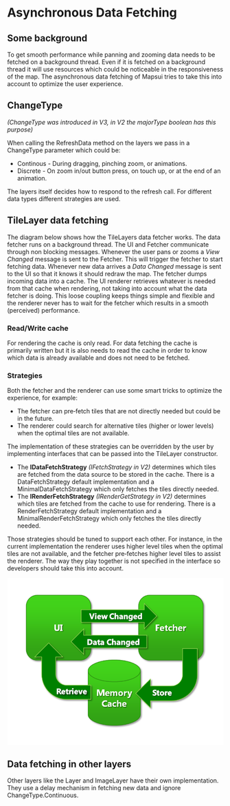 # Asynchronous Data Fetching

## Some background

To get smooth performance while panning and zooming data needs to be fetched on a background thread. Even if it is fetched on a background thread it will use resources which could be noticeable in the responsiveness of the map. The asynchronous data fetching of Mapsui tries to take this into account to optimize the user experience.

## ChangeType 

*(ChangeType was introduced in V3, in V2 the majorType boolean has this purpose)*

When calling the RefreshData method on the layers we pass in a ChangeType parameter which could be:

- Continous - During dragging, pinching zoom, or animations.
- Discrete - On zoom in/out button press, on touch up, or at the end of an animation.

The layers itself decides how to respond to the refresh call. For different data types different strategies are used.

## TileLayer data fetching
The diagram below shows how the TileLayers data fetcher works. The data fetcher runs on a background thread. The UI and Fetcher communicate through non blocking messages. Whenever the user pans or zooms a *View Changed* message is sent to the Fetcher. This will trigger the fetcher to start fetching data. Whenever new data arrives a *Data Changed* message is sent to the UI so that it knows it should redraw the map. The fetcher dumps incoming data into a cache. The UI renderer retrieves whatever is needed from that cache when rendering, not taking into account what the data fetcher is doing. This loose coupling keeps things simple and flexible and the renderer never has to wait for the fetcher which results in a smooth (perceived) performance.

### Read/Write cache
For rendering the cache is only read. For data fetching the cache is primarily written but it is also needs to read the cache in order to know which data is already available and does not need to be fetched.

### Strategies
Both the fetcher and the renderer can use some smart tricks to optimize the experience, for example:

- The fetcher can pre‐fetch tiles that are not directly needed but could be in the future.
- The renderer could search for alternative tiles (higher or lower levels) when the optimal tiles are not available. 

The implementation of these strategies can be overridden by the user by implementing interfaces that can be passed into the TileLayer constructor.

- The **IDataFetchStrategy** *(IFetchStrategy in V2)* determines which tiles are fetched from the data source to be stored in the cache. There is a DataFetchStrategy default implementation and a MinimalDataFetchStrategy which only fetches the tiles directly needed.
- The **IRenderFetchStrategy** *(IRenderGetStrategy in V2)* determines which tiles are fetched from the cache to use for rendering. There is a RenderFetchStrategy default implementation and a MinimalRenderFetchStrategy which only fetches the tiles directly needed.

Those strategies should be tuned to support each other. For instance, in the current implementation the renderer uses higher level tiles when the optimal tiles are not available, and the fetcher pre‐fetches higher level tiles to assist the renderer. The way they play together is not specified in the interface so developers should take this into account.

![mapsui async fetching architecture](images/brutile_fetcher.png)

## Data fetching in other layers
Other layers like the Layer and ImageLayer have their own implementation. They use a delay mechanism in fetching new data and ignore ChangeType.Continuous.
